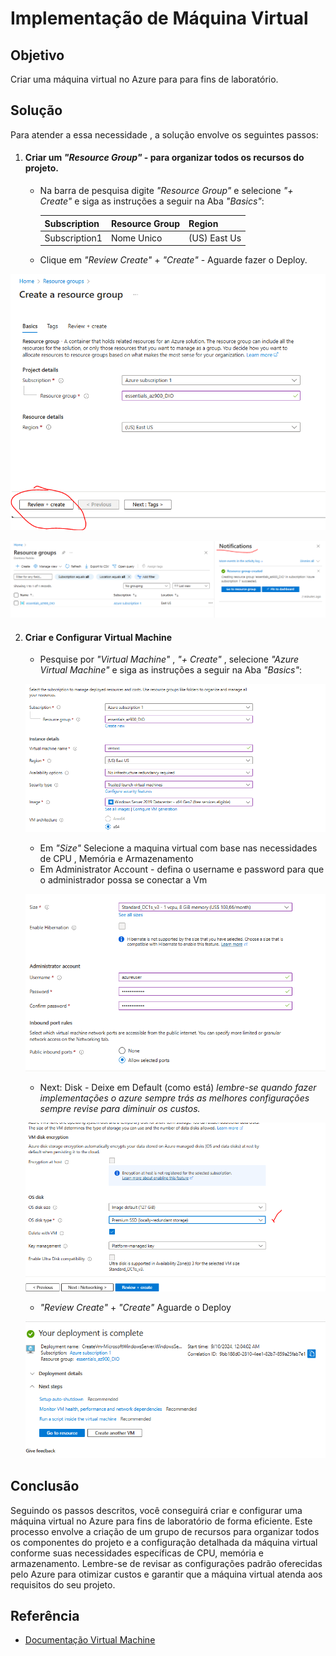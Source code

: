 # Implementação de Máquina Virtual #

## Objetivo 
Criar uma máquina virtual no Azure para para fins de laboratório.

## Solução 
Para atender a essa necessidade , a solução envolve os seguintes passos:

1. #### Criar um *"Resource Group"* - para organizar todos os recursos do projeto.
     - Na barra de pesquisa digite *"Resource Group"* e selecione *"+ Create"* e siga as instruções a seguir na Aba *"Basics"*:
     
        | Subscription | Resource Group | Region |
        |----------|----------|------------------|
        | Subscription1| Nome Unico | (US) East Us|
     - Clique em *"Review Create"* + *"Create"* - Aguarde fazer o Deploy.

![alt text](https://github.com/clouder-km/Challenge-Azure-Dio/blob/main/image/2%20-%20Resource%20Group.PNG)

![alt text](https://github.com/clouder-km/Challenge-Azure-Dio/blob/main/image/2.1%20-%20Notifica%C3%A7%C3%A3o%20Implementado.PNG)

2. #### Criar e Configurar Virtual Machine
      - Pesquise por *"Virtual Machine"* , *"+ Create"* , selecione *"Azure Virtual Machine"* e siga as instruções a seguir na Aba *"Basics"*:
      
     ![alt text](https://github.com/clouder-km/Challenge-Azure-Dio/blob/main/image/2.2%20create%20vm.PNG)
      
     - Em *"Size"* Selecione a maquina virtual com base nas necessidades de CPU , Memória e Armazenamento
     - Em Administrator Account - defina o username e password para que o administrador possa se conectar a Vm

     ![alt text](https://github.com/clouder-km/Challenge-Azure-Dio/blob/main/image/2.3%20create%20vm.PNG)

     - Next: Disk - Deixe em Default (como está) *lembre-se quando fazer implementações o azure sempre trás as melhores configurações sempre revise para diminuir os custos.*

    ![alt text](https://github.com/clouder-km/Challenge-Azure-Dio/blob/main/image/2.4%20create%20vm.PNG)
     - *"Review Create"* + *"Create"* Aguarde o Deploy

     ![alt text](https://github.com/clouder-km/Challenge-Azure-Dio/blob/main/image/2.6%20create%20VM.PNG)

## Conclusão
  Seguindo os passos descritos, você conseguirá criar e configurar uma máquina virtual no Azure para fins de laboratório de forma eficiente. Este processo envolve a criação de um grupo de recursos para organizar todos os componentes do projeto e a configuração detalhada da máquina virtual conforme suas necessidades específicas de CPU, memória e armazenamento. Lembre-se de revisar as configurações padrão oferecidas pelo Azure para otimizar custos e garantir que a máquina virtual atenda aos requisitos do seu projeto.

## Referência

- [Documentação Virtual Machine](https://learn.microsoft.com/pt-br/azure/virtual-machines/)

     
     


